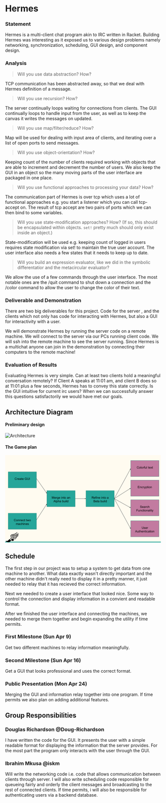 # Hermes

### Statement
Hermes is a multi-client chat program akin to IRC written in  Racket. Building
Hermes was interesting as it exposed us to various design problems namely networking,
synchronization, scheduling, GUI design, and component design.

### Analysis
> Will you use data abstraction? How?

TCP communication has been abstracted away, so that we deal with Hermes
definition of a message.

> Will you use recursion? How?

The  server continually loops waiting for connections from clients.
The GUI continually loops to handle input from the user, 
as well as to keep the canvas it writes the messages on updated.

> Will you use map/filter/reduce? How?

Map will be used for dealing with input area of clients, and iterating over a list
of open ports to send messages.

> Will you use object-orientation? How?

Keeping count of the number of clients required working with objects that are able to
increment and decrement the number of users.
We also keep the GUI in an object so the many moving parts of the
user interface are packaged in one place.

> Will you use functional approaches to processing your data? How?

The communication part of Hermes is over tcp which uses a lot of functional
approaches e.g. you start a listener which you can call tcp-accept on.
The result of tcp accept are two pairs of ports which we can then bind to some
variables.

> Will you use state-modification approaches? How? (If so, this should be encapsulated within objects. `set!` pretty much should only exist inside an object.)

State-modification will be used e.g. keeping count of logged in users requires
state modification via set! to maintain the true user account.
The user interface also needs a few states that it needs to keep up to date.

> Will you build an expression evaluator, like we did in the symbolic differentatior and the metacircular evaluator?

We allow the use of a few commands through the user interface. The most notable ones
are the /quit command to shut down a connection and the /color command to allow
the user to change the color of their text.

### Deliverable and Demonstration
There are two big deliverables for this project. Code for the server
, and the clients which not only has code for interacting with Hermes,
but also a GUI for interactivity with a user. 

We will demonstrate Hermes by running the server code on a remote machine.
We will connect to the server via our PCs running client code. We will ssh into
the remote machine to see the server running. Since Hermes is a multichat anyone
can join in the demonstration by connecting their computers to the remote
machine!



### Evaluation of Results
Evaluating Hermes is very simple. Can at least two clients hold a meaningful
conversation remotely? If Client A speaks at 11:01 am, and client B does so at
11:01 plus a few seconds, Hermes has to convey  this state correctly. Is the GUI
intuitive for current irc users?  When we can successfully answer this questions
satisfactorily we would have met our goals.


## Architecture Diagram

#### Preliminary design
![Architecture](https://github.com/oplS17projects/Hermes/blob/master/ext/arch_diagram.png)


#### The Game plan
![Diagram](https://github.com/oplS17projects/Hermes/blob/master/ext/architecture_diagram.png)


## Schedule
The first step in our project was to setup a system to get data from one machine to another. What data exactly wasn't directly important and the other machine didn't really need to display it in a pretty manner, it just needed to relay that it has recieved the correct information.

Next we needed to create a user interface that looked nice. Some way to control the connection and display information in a convient and readable format.

After we finished the user interface and connecting the machines, we needed to merge them together and begin expanding the utility if time permits.

### First Milestone (Sun Apr 9)
Get two different machines to relay information meaningfully.

### Second Milestone (Sun Apr 16)
Get a GUI that looks professional and uses the correct format.

### Public Presentation (Mon Apr 24)
Merging the GUI and information relay together into one program. If time permits we also plan on adding additional features.

## Group Responsibilities

### Douglas Richardson @Doug-Richardson
I have written the code for the GUI. 
It presents the user with a simple readable format for displaying the information
that the server provides. For the most part the program only interacts with the user
through the GUI.

### Ibrahim Mkusa @iskm
Will write the networking code i.e. code that allows communication between
clients through server. I will also write scheduling code responsible for queueing
fairly and orderly the client messages and broadcasting to the rest of connected
clients. If time permits, i will also be responsible for authenticating users
via a backend database. 
